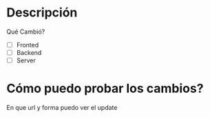 # Descripción
Qué Cambió?

- [ ] Fronted
- [ ] Backend
- [ ] Server

# Cómo puedo probar los cambios?
En que url y forma puedo ver el update
